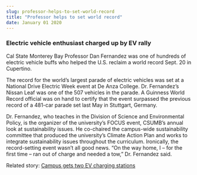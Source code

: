 ```yaml
---
slug: professor-helps-to-set-world-record
title: "Professor helps to set world record"
date: January 01 2020
---
```


<h3>Electric vehicle enthusiast charged up by EV rally</h3><p>Cal State Monterey Bay Professor Dan Fernandez was one of hundreds of electric vehicle buffs who helped the U.S. reclaim a world record Sept. 20 in Cupertino.
</p><p>The record for the world’s largest parade of electric vehicles was set at a National Drive Electric Week event at De Anza College. Dr. Fernandez’s Nissan Leaf was one of the 507 vehicles in the parade. A Guinness World Record official was on hand to certify that the event surpassed the previous record of a 481&#45;car parade set last May in Stuttgart, Germany.
</p><p>Dr. Fernandez, who teaches in the Division of Science and Environmental Policy, is the organizer of the university’s FOCUS event, CSUMB’s annual look at sustainability issues. He co&#45;chaired the campus&#45;wide sustainability committee that produced the university’s Climate Action Plan and works to integrate sustainability issues throughout the curriculum. Ironically, the record&#45;setting event wasn’t all good news. “On the way home, I – for the first time – ran out of charge and needed a tow,” Dr. Fernandez said.
</p><p>Related story: <a href="http://news.csumb.edu/news/2013/apr/15/charge&#45;your&#45;ride">Campus gets two EV charging stations</a>
</p>
